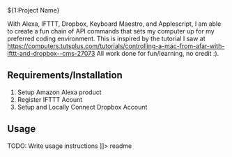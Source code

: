<snippet>
  <content><![CDATA[

# ${1:Project Name}
With Alexa, IFTTT, Dropbox, Keyboard Maestro, and Applescript, I am able to create a fun chain of API commands that sets  my computer up for my preferred coding environment.
This is inspired by the tutorial I saw at
https://computers.tutsplus.com/tutorials/controlling-a-mac-from-afar-with-ifttt-and-dropbox--cms-27073
All work done for fun/learning, no credit :). 

## Requirements/Installation
1. Setup Amazon Alexa product
2. Register IFTTT Acount
3. Setup and Locally Connect Dropbox Account
## Usage
TODO: Write usage instructions
]]></content>
  <tabTrigger>readme</tabTrigger>
</snippet>